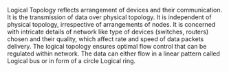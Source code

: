 Logical Topology reflects arrangement of devices and their communication. It is the transmission of data over physical topology. It is independent of physical topology, irrespective of arrangements of nodes. It is concerned with intricate details of network like type of devices (switches, routers) chosen and their quality, which affect rate and speed of data packets delivery. The logical topology ensures optimal flow control that can be regulated within network. The data can either flow in a linear pattern called Logical bus or in form of a circle Logical ring.